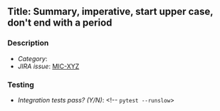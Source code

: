## Title: Summary, imperative, start upper case, don't end with a period
<!-- Ideally, <=50 chars. 50 chars is here..: -->

### Description
<!-- For use in commit message, wrap at 72 chars. 72 chars is here: -->
- *Category*: <!-- one of bugfix, feature, refactor, POC, CI/infrastructure, documentation, 
                   revert, test, release, other/misc -->
- *JIRA issue*: [MIC-XYZ](https://jira.ihme.washington.edu/browse/MIC-XYZ)

<!-- 
Change description – why, what, anything unexplained by the above.
Include guidance to reviewers if changes are complex.
--> 

### Testing
<!--
Details on how code was verified, any unit tests local for the
repo, regression testing, etc. At a minimum, this should include an
integration test for a framework change. Consider: plots, images,
(small) csv file.

*** REMINDER ***
CI WILL NOT RUN INTEGRATION TESTS SINCE THEY ARE CURRENTLY MARKED AS SLOW.
MANUALLY RUN `pytest --runslow` WITH EACH PR.
-->
- *Integration tests pass? (Y/N)*: <!-- `pytest --runslow`>
